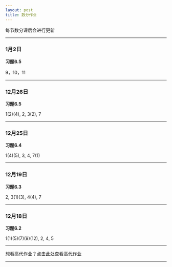 ```yaml
---
layout: post 
title: 数分作业
---
```


每节数分课后会进行更新

---
### 1月2日
**习题6.5**

9，10，11

---
### 12月26日
**习题6.5**

1(2)(4), 2, 3(2), 7

---
### 12月25日
**习题6.4**

1(4)(5), 3, 4, 7(1)

---

### 12月19日
 **习题6.3**
 
 2,  3(1)(3),  4(4),  7

---

### 12月18日
 **习题6.2**  
 
 1(1)(5)(7)(9)(12),  2,  4,  5


---

想看高代作业？[点击此处查看高代作业](https://jie47.github.io/work-02)

---

